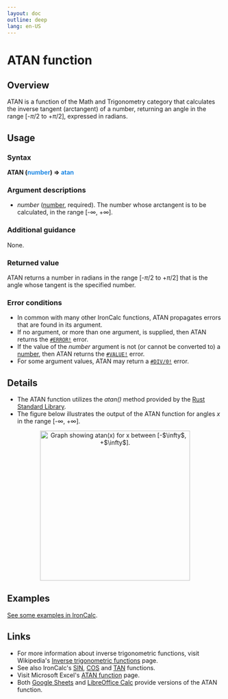 ```yaml
---
layout: doc
outline: deep
lang: en-US
---
```


# ATAN function
## Overview
ATAN is a function of the Math and Trigonometry category that calculates the inverse tangent (arctangent) of a number, returning an angle in the range [-$\pi$/2 to +$\pi$/2], expressed in radians.
## Usage
### Syntax
**ATAN (<span title="Number" style="color:#1E88E5">number</span>) => <span title="Number" style="color:#1E88E5">atan</span>**
### Argument descriptions
* *number* ([number](/features/value-types#numbers), required). The number whose arctangent is to be calculated, in the range [-$\infty$, +$\infty$]. 
### Additional guidance
None.
### Returned value
ATAN returns a number in radians in the range [-$\pi$/2 to +$\pi$/2] that is the angle whose tangent is the specified number.
### Error conditions
* In common with many other IronCalc functions, ATAN propagates errors that are found in its argument.
* If no argument, or more than one argument, is supplied, then ATAN returns the [`#ERROR!`](/features/error-types.md#error) error.
* If the value of the *number* argument is not (or cannot be converted to) a [number](/features/value-types#numbers), then ATAN returns the [`#VALUE!`](/features/error-types.md#value) error.
* For some argument values, ATAN may return a [`#DIV/0!`](/features/error-types.md#div-0) error.
<!--@include: ../markdown-snippets/error-type-details.txt-->
## Details
* The ATAN function utilizes the *atan()* method provided by the [Rust Standard Library](https://doc.rust-lang.org/std/).
* The figure below illustrates the output of the ATAN function for angles $x$ in the range [-$\infty$, +$\infty$].
<center><img src="/functions/images/arctangent-curve.png" width="350" alt="Graph showing atan(x) for x between [-$\infty$, +$\infty$]."></center>

## Examples
[See some examples in IronCalc](https://app.ironcalc.com/?example=acos).

## Links
* For more information about inverse trigonometric functions, visit Wikipedia's [Inverse trigonometric functions](https://en.wikipedia.org/wiki/Inverse_trigonometric_functions) page.
* See also IronCalc's [SIN](/functions/math_and_trigonometry/sin), [COS](/functions/math_and_trigonometry/cos) and [TAN](/functions/math_and_trigonometry/tan) functions.
* Visit Microsoft Excel's [ATAN function](https://support.microsoft.com/en-us/office/atan-function-50746fa8-630a-406b-81d0-4a2aed395543) page.
* Both [Google Sheets](https://support.google.com/docs/answer/3093395) and [LibreOffice Calc](https://wiki.documentfoundation.org/Documentation/Calc_Functions/ATAN) provide versions of the ATAN function.
